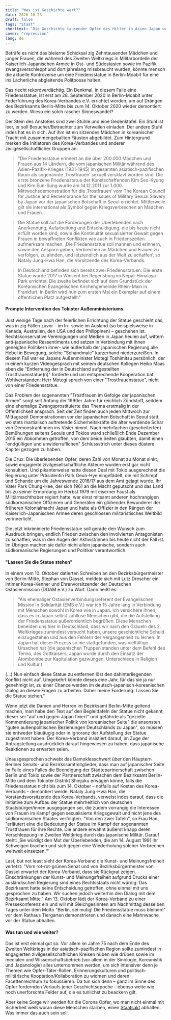 ```yaml
---
title: "Was ist Geschichte wert?"
date: 2020-10-23
draft: false
tags: "Staat"
shorttext: "Die Geschichte tausender Opfer des Hitler in Asien Japan wurde durch ein Telefonat ausgelöscht. Aber das Kanzleramt will ein Staatsakt für Covid Opfer. "
cover: "repression"
lang: de
---
```


Beträfe es nicht das bleierne Schicksal zig Zehntausender Mädchen und junger Frauen, die während des Zweiten Weltkriegs in Militärbordelle der Kaiserlich-Japanischen Armee in Ost- und Südostasien sowie im Pazifik zwangsverschleppt und dort jahrelang missbraucht wurden, könnte mensch die aktuelle Kontroverse um eine Friedensstatue in Berlin-Moabit für eine ins Lächerliche abgleitende Politposse halten.

Das riecht rekordverdächtig. Ein Denkmal, in diesem Falle eine Friedensstatue, ist erst am 28. September 2020 in Berlin-Moabit unter Federführung des Korea-Verbandes e.V. errichtet worden, um auf Drängen des Bezirksamts Berlin-Mitte bis zum 14. Oktober 2020 wieder demontiert zu werden. Wieso ein solch rascher Sinneswandel?

Der Stein des Anstoßes sind zwei Stühle und eine Gedenktafel. Ein Stuhl ist leer, er soll Besucher/Betrachter zum Verweilen einladen. Der andere Stuhl indes hat es in sich. Auf ihm ist ein sitzendes Mädchen in koreanischer Tracht mit zusammengeballten Fäusten abgebildet. Zum Hintergrund merken die Initiatoren des Korea-Verbandes und anderer zivilgesellschaftlicher Gruppen an:

> "Die Friedensstatue erinnert an die über 200.000 Mädchen und Frauen aus 14 Ländern, die vom japanischen Militär während des Asien-Pazifik-Krieges (1931-1945) im gesamten asiatisch-pazifischen Raum als sogenannte ‚Trostfrauen‘ sexuell versklavt worden sind. Die erste bronzene Friedensstatue der Kunstschaffenden Kim Seo-Kyung und Kim Eun-Sung wurde am 14.12.2011 zur 1.000. Mittwochsdemonstration für die ‚Trostfrauen‘ vom The Korean Council for Justice and Remembrance for the Issues of Military Sexual Slavery by Japan vor der japanischen Botschaft in Seoul errichtet. Mittlerweile gilt sie international als Symbol gegen Kriegsverbrechen an Mädchen und Frauen.

> Die Statue soll auf die Forderungen der Überlebenden nach Anerkennung, Aufarbeitung und Entschuldigung, die bis heute nicht erfüllt worden sind, sowie die Kontinuität sexualisierter Gewalt gegen Frauen in bewaffneten Konflikten wie auch in Friedenszeiten aufmerksam machen. ‚Die Friedensstatue soll mahnen und erinnern, sowie den Ansporn geben, Verbrechen an Mädchen und Frauen zu verfolgen, zu ahnden, und letztendlich aus der Welt zu schaffen‘, so Nataly Jung-Hwa Han, die Vorsitzende des Korea-Verbands.

> In Deutschland befinden sich bereits zwei Friedensstatuen: Die erste Statue wurde 2017 in Wiesent bei Regensburg im Nepal-Himalaya-Park errichtet. Die zweite befindet sich auf dem Grundstück der Koreanischen Evangelischen Kirchengemeinde Rhein-Main in Frankfurt. In Berlin wird nun zum ersten Mal ein Exemplar auf einem öffentlichen Platz aufgestellt."

#### Prompte Intervention des Tokioter Außenministeriums

Just wenige Tage nach der feierlichen Errichtung der Statue geschieht das, was in zig Fällen zuvor – im In- sowie im Ausland (so beispielsweise in Kanada, Australien, den USA und den Philippinen) – geschehen ist. Rechtskonservative Vereinigungen und Medien in Japan heulen auf, wittern anti-japanische Ressentiments und setzen in Verbindung mit ihnen geneigten Politikern inner- wie außerhalb der japanischen Regierung alle Hebel in Bewegung, solche "Schandmale" kurzerhand niederzureißen. In diesem Fall war es Japans Außenminister Motegi Toshimitsu persönlich, der in einem kurzen Videogespräch mit seinem deutschen Kollegen Heiko Maas eben die "Entfernung der in Deutschland aufgestellten Trostfrauenstatue(n)" forderte und um entsprechende Kooperation bat. Wohlverstanden: Herr Motegi sprach von einer "Trostfrauenstatue", nicht von einer Friedensstatue.

Das Problem der sogenannten "Trostfrauen im Gefolge der japanischen Armee" sorgt seit Anfang der 1990er Jahre für reichlich Zündstoff, seitdem eine ehemalige Zwangsprostituierte das Thema erstmalig in der Öffentlichkeit ansprach. Seit der Zeit finden auch jeden Mittwoch zur Mittagszeit Demonstrationen vor der japanischen Botschaft in Seoul statt, wo stets martialisch auftretende Sicherheitskräfte die älter werdende Schar von Demonstrantinnen ins Visier nimmt. Nach mehrfachen (gescheiterten) Bemühungen seitens Seouls und Tokios ward schließlich Ende Dezember 2015 ein Abkommen getroffen, von dem beide Seiten glaubten, damit einen "endgültigen und unwiderruflichen" Schlussstrich unter dieses düstere Kapitel gezogen zu haben.

Die Crux: Die überlebenden Opfer, deren Zahl von Monat zu Monat sinkt, sowie engagierte zivilgesellschaftliche Akteure wurden erst gar nicht konsultiert. Und pikanterweise hatte diesen Deal mit Tokio ausgerechnet die Regierung unter Präsidentin Park Geun-Hye eingefädelt, die mit Schimpf und Schande um die Jahreswende 2016/17 aus dem Amt gejagt wurde. Ihr Vater Park Chung-Hee, der sich 1961 an die Macht geputscht und das Land bis zu seiner Ermordung im Herbst 1979 mit eiserner Faust als Militärmachthaber regiert hatte, war einst mitsamt anderen hochrangigen südkoreanischen Offizieren und Generälen ein glühender Bewunderer der früheren Kolonialmacht Japan und hatte als Offizier in den Rängen der Kaiserlich-Japanischen Armee deren geschlossen militaristisches Weltbild verinnerlicht.

Die jetzt inkriminierte Friedensstatue soll gerade den Wunsch zum Ausdruck bringen, endlich Frieden zwischen den involvierten Antagonisten zu schaffen, was in den Augen der Aktivist/innen bis heute nicht der Fall ist. Im Übrigen machen sie dafür nicht allein japanische, sondern auch südkoreanische Regierungen und Politiker verantwortlich.

#### "Lassen Sie die Statue stehen"

In einem vom 10. Oktober datierten Schreiben an den Bezirksbürgermeister von Berlin-Mitte, Stephan von Dassel, meldete sich mit Lutz Drescher ein intimer Korea-Kenner und Ehrenvorsitzender der Deutschen Ostasienmission (DOAM e.V.) zu Wort. Darin heißt es:

> "Als ehemaliger Ostasienverbindungsreferent der Evangelischen Mission in Solidarität (EMS e.V.) war ich 15 Jahre lang in Verbindung mit Menschen sowohl in Korea wie in Japan. Ich versichere Ihnen, dass es in Japan selbst zahllose Menschen gibt, die die Aufstellung der Friedensstatue außerordentlich begrüßen. Diese Menschen beneiden uns hier in Deutschland, dass wir nach den Gräueln des 2. Weltkrieges zumindest versucht haben, unsere geschichtliche Schuld einzugestehen und aus den Fehlern der Vergangenheit zu lernen. In Japan hat dieser Prozess so nie stattgefunden, was vielfältige Ursachen hat (die japanischen Truppen standen unter dem Befehl des Tenno, des Gottkaisers, Japan wurde durch den Einsatz der Atombombe zur Kapitulation gezwungen, Unterschiede in Religion und Kultur.)

(…) Nun einfach diese Statue zu entfernen löst den dahinterliegenden Konflikt nicht auf. Umgekehrt könnte dieses eine Jahr, für das sie ja nur genehmigt ist, zu einer Chance werden im deutsch-japanisch-koreanischen Dialog an diesen Fragen zu arbeiten. Daher meine Forderung: Lassen Sie die Statue stehen."

Wenn jetzt die Damen und Herren im Bezirksamt Berlin-Mitte geltend machen, man habe den Text auf den Begleittafeln der Statue nicht gekannt, dieser sei "auf und gegen Japan fixiert" und gefährde als "gezielte Kommentierung japanischer Politik von koreanischer Seite" die ansonsten "guten außenpolitischen Beziehungen Deutschlands zu Japan", so müssen sie entweder blauäugig oder in Ignoranz der Aufstellung der Statue zugestimmt haben. Der Korea-Verband insistiert darauf, im Zuge der Antragstellung ausdrücklich darauf hingewiesen zu haben, dass japanische Reaktionen zu erwarten seien.

Unausgesprochen schwebt das Damoklesschwert über den Häuptern Berliner Senats- und Bezirkssamtmitglieder, dass man auf japanischer Seite im Falle eines Falles die Beendigung der Städtepartnerschaft zwischen Berlin und Tokio sowie der Partnerschaft zwischen dem Bezirksamt Berlin-Mitte und dem Tokioter Distrikt Shinjuku erwägen könne, falls die Friedensstatue nicht bis zum 14. Oktober – notfalls auf Kosten des Korea-Verbands – demontiert werde. Nataly Jung-Hwa Han, die Vorstandsvorsitzende des Korea-Verbands, verweist indes darauf, dass die Initiative zum Aufbau der Statue mehrheitlich von deutschen Staatsbürger/innen ausgegangen sei, die zudem vorrangig die Interessen von Frauen im Kampf gegen sexualisierte Kriegsgewalt und nicht jene des südkoreanischen Staates verfolgten. "Von den zwei Tafeln", so Frau Han, "erläutert eine die Bedeutung der Statue im Kampf der sogenannten Trostfrauen für ihre Rechte. Die andere erwähnt äußerst knapp deren Verschleppung im Zweiten Weltkrieg durch das japanische Militär. Darauf steht: ‚Sie würdigt den Mut der Überlebenden, die am 14. August 1991 ihr Schweigen brachen und sich gegen eine Wiederholung solcher Verbrechen weltweit einsetzen.‘"

Last, but not least sieht der Korea-Verband die Kunst- und Meinungsfreiheit verletzt: "Vom rot-rot-grünen Senat und von Bezirksbürgermeister von Dassel erwartet der Korea-Verband, dass sie Rückgrat zeigen. Einschränkungen der Kunst- und Meinungsfreiheit aufgrund Drucks einer ausländischen Regierung sind eines Rechtsstaats nicht würdig. Das Bezirksamt hatte seine Entscheidung getroffen, ohne einmal mit uns gesprochen zu haben. Wir suchen jedoch weiterhin den Dialog mit dem Bezirksamt Mitte." Am 13. Oktober lädt der Korea-Verband zu einer Pressekonferenz ein und will mit Gleichgesinnten am Nachmittag desselben Tages unter dem Motto "Berlin, sei mutig! Die Friedensstatue muss bleiben!" vor dem Rathaus Tiergarten demonstrieren und danach eine Mahnwache vor der Statue abhalten.

#### Was tun und wie weiter?

Das ist erst einmal gut so. Vor allem im Jahre 75 nach dem Ende des Zweiten Weltkriegs in der asiatisch-pazifischen Region sollte zumindest in engagierten zivilgesellschaftlichen Kreisen hüben wie drüben sowie im medialen und Wissenschaftsbetrieb (vor allem in der Sinologie, Koreanistik und Japanologie) alles unternommen werden, um sich intensiver denn je Themen wie Opfer-Täter-Rollen, Erinnerungskulturen und politisch-militärische Kooptation/Kollaboration zu widmen und deren Facettenreichtum zu fokussieren. Da tun sich denn – ganz im Sinne des Opfer fordernden Verlaufs jener Geschichtsepoche – ebenso weite wie noch unerforschte Felder auf, die es tunlichst zu beackern gilt.

Aber keine Sorge wir werden für die Corona Opfer, wo man nicht einmal mit Sicherheit weiß woran diese Menschen starben, einen [Staatsakt](https://www.presseportal.de/pm/30621/4736690 "Braun will Staatsakt für Corona-Opfer nach der Pandemie") abhalten. Was immer das auch sein soll.
